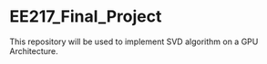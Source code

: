 # EE217_Final_Project
This repository will be used to implement SVD algorithm on a GPU Architecture.
